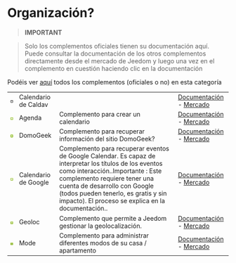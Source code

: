 
# Organización?


>**IMPORTANT**

>Solo los complementos oficiales tienen su documentación aquí. Puede consultar la documentación de los otros complementos directamente desde el mercado de Jeedom y luego una vez en el complemento en cuestión haciendo clic en la documentación


Podéis ver [aquí](https://market.jeedom.com/index.php?v=d&p=market&type=plugin&categorie=organization) todos los complementos (oficiales o no) en esta categoría

| | | | |
|--- | --- | --- | ---|
|<img src="caldav/caldav_icon.png" class="pluginLogo" width="100" />|Calendario de Caldav||[Documentación](caldav/index.md) - [Mercado](https://market.jeedom.com/index.php?v=d&p=market_display&id=1149)|
|<img src="calendar/calendar_icon.png" class="pluginLogo" width="100" />|Agenda|Complemento para crear un calendario|[Documentación](calendar/index.md) - [Mercado](https://market.jeedom.com/index.php?v=d&p=market_display&id=57)|
|<img src="domogeek/domogeek_icon.png" class="pluginLogo" width="100" />|DomoGeek|Complemento para recuperar información del sitio DomoGeek?|[Documentación](domogeek/index.md) - [Mercado](https://market.jeedom.com/index.php?v=d&p=market_display&id=250)|
|<img src="gCalendar/gCalendar_icon.png" class="pluginLogo" width="100" />|Calendario de Google|Complemento para recuperar eventos de Google Calendar. Es capaz de interpretar los títulos de los eventos como interacción..Importante : Este complemento requiere tener una cuenta de desarrollo con Google (todos pueden tenerlo, es gratis y sin impacto). El proceso se explica en la documentación.. |[Documentación](gCalendar/index.md) - [Mercado](https://market.jeedom.com/index.php?v=d&p=market_display&id=3318)|
|<img src="geoloc/geoloc_icon.png" class="pluginLogo" width="100" />|Geoloc|Complemento que permite a Jeedom gestionar la geolocalización.|[Documentación](geoloc/index.md) - [Mercado](https://market.jeedom.com/index.php?v=d&p=market_display&id=12)|
|<img src="mode/mode_icon.png" class="pluginLogo" width="100" />|Mode|Complemento para administrar diferentes modos de su casa / apartamento|[Documentación](mode/index.md) - [Mercado](https://market.jeedom.com/index.php?v=d&p=market_display&id=1929)|
